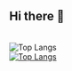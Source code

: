 ## Hi there 👋

<!--
**bagasdouzun/bagasdouzun** is a ✨ _special_ ✨ repository because its `README.md` (this file) appears on your GitHub profile.

Here are some ideas to get you started:

- 🔭 I’m currently working on ...
- 🌱 I’m currently learning ...
- 👯 I’m looking to collaborate on ...
- 🤔 I’m looking for help with ...
- 💬 Ask me about ...
- 📫 How to reach me: ...
- 😄 Pronouns: ...
- ⚡ Fun fact: ...
-->

<br>![Top Langs](https://github-readme-stats.vercel.app/api/top-langs/?username=bagasdouzun&layout=compact)</br>
[![Top Langs](https://github-readme-stats.vercel.app/api/top-langs/?username=anuraghazra&layout=pie)](https://github.com/bagasdouzun/github-readme-stats)
